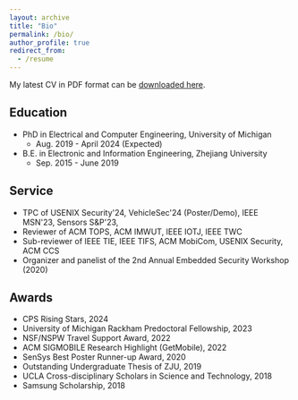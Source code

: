 ```yaml
---
layout: archive
title: "Bio"
permalink: /bio/
author_profile: true
redirect_from:
  - /resume
---
```


My latest CV in PDF format can be [downloaded here](/files/YanLong_CV.pdf).

## Education 

* PhD in Electrical and Computer Engineering, University of Michigan
	* Aug. 2019 - April 2024 (Expected)
* B.E. in Electronic and Information Engineering, Zhejiang University
	* Sep. 2015 - June 2019 
	

## Service 
* TPC of USENIX Security'24, VehicleSec'24 (Poster/Demo), IEEE MSN'23, Sensors S&P'23,  
* Reviewer of ACM TOPS, ACM IMWUT, IEEE IOTJ, IEEE TWC
* Sub-reviewer of IEEE TIE, IEEE TIFS, ACM MobiCom, USENIX Security, ACM CCS
* Organizer and panelist of the 2nd Annual Embedded Security Workshop (2020)

## Awards 
* CPS Rising Stars, 2024
* University of Michigan Rackham Predoctoral Fellowship, 2023
* NSF/NSPW Travel Support Award, 2022
* ACM SIGMOBILE Research Highlight (GetMobile), 2022
* SenSys Best Poster Runner-up Award, 2020
* Outstanding Undergraduate Thesis of ZJU, 2019
* UCLA Cross-disciplinary Scholars in Science and Technology, 2018
* Samsung Scholarship, 2018
